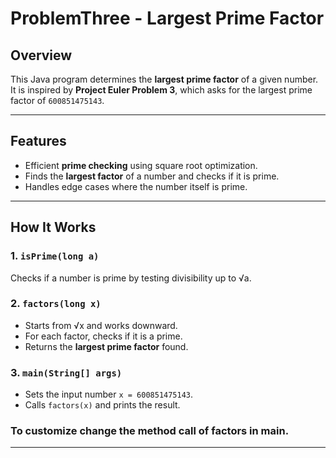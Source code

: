 # ProblemThree - Largest Prime Factor

## Overview

This Java program determines the **largest prime factor** of a given number. It is inspired by **Project Euler Problem 3**, which asks for the largest prime factor of `600851475143`.

---

## Features

- Efficient **prime checking** using square root optimization.
- Finds the **largest factor** of a number and checks if it is prime.
- Handles edge cases where the number itself is prime.

---

## How It Works

### 1. `isPrime(long a)`
Checks if a number is prime by testing divisibility up to √a.

### 2. `factors(long x)`
- Starts from √x and works downward.
- For each factor, checks if it is a prime.
- Returns the **largest prime factor** found.

### 3. `main(String[] args)`
- Sets the input number `x = 600851475143`.
- Calls `factors(x)` and prints the result.

### To customize change the method call of factors in main.
---

